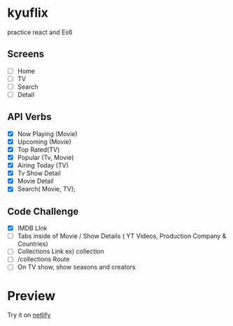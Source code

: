 # kyuflix

practice react and Es6

## Screens

- [ ] Home
- [ ] TV
- [ ] Search
- [ ] Detail

## API Verbs

- [x] Now Playing (Movie)
- [x] Upcoming (Movie)
- [x] Top Rated(TV)
- [x] Popular (Tv, Movie)
- [x] Airing Today (TV)
- [x] Tv Show Detail
- [x] Movie Detail
- [x] Search( Movie, TV);

## Code Challenge

- [x] IMDB LInk
- [ ] Tabs inside of Movie / Show Details ( YT Videos, Production Company & Countries)
- [ ] Collections Link ex) collection
- [ ] /collections Route
- [ ] On TV show, show seasons and creators

# Preview

Try it on [netlify](https://silly-nobel-95d26f.netlify.com/)
